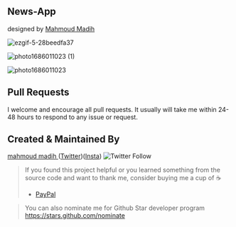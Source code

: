 ## News-App

designed by [Mahmoud Madih ](https://dribbble.com/Madih)

![ezgif-5-28beedfa37](https://github.com/MahmoudMADIH/News-App/assets/101363586/28e6d91b-7e60-4fb0-afe7-971a2d9f8549)


![photo1686011023 (1)](https://github.com/MahmoudMADIH/News-App/assets/101363586/eec4d052-d2c3-43a0-baf9-f934c05e45b3)

![photo1686011023](https://github.com/MahmoudMADIH/News-App/assets/101363586/382750fa-0cb9-46c5-811d-5855dae86dd9)

## Pull Requests

I welcome and encourage all pull requests. It usually will take me within 24-48 hours to respond to
any issue or request.

## Created & Maintained By

[mahmoud madih ](https://github.com/TheAlphamerc) ([Twitter](https://twitter.com/moood_der))([Insta](https://www.instagram.com/m__churchill/))
![Twitter Follow](https://img.shields.io/twitter/follow/moood_der?style=social)


> If you found this project helpful or you learned something from the source code and want to thank
> me, consider buying me a cup of :coffee:
>
> * [PayPal](https://www.paypal.me/madih150/)

> You can also nominate me for Github Star developer program
> https://stars.github.com/nominate

